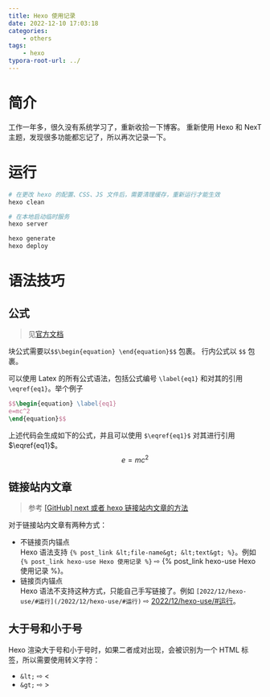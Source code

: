 ```yaml
---
title: Hexo 使用记录
date: 2022-12-10 17:03:18
categories:
	- others
tags:
	- hexo
typora-root-url: ../
---
```


# 简介
工作一年多，很久没有系统学习了，重新收拾一下博客。
重新使用 Hexo 和 NexT 主题，发现很多功能都忘记了，所以再次记录一下。

# 运行
```bash
# 在更改 hexo 的配置、CSS、JS 文件后，需要清理缓存，重新运行才能生效
hexo clean

# 在本地启动临时服务
hexo server

hexo generate
hexo deploy
```

# 语法技巧
## 公式
> 见[官方文档](https://theme-next.js.org/docs/third-party-services/math-equations.html)

块公式需要以`$$\begin{equation} \end{equation}$$` 包裹。
行内公式以 `$$` 包裹。

可以使用 Latex 的所有公式语法，包括公式编号 `\label{eq1}` 和对其的引用 `\eqref{eq1}`。举个例子

```latex
$$\begin{equation} \label{eq1}
e=mc^2
\end{equation}$$
```
上述代码会生成如下的公式，并且可以使用 `$\eqref{eq1}$` 对其进行引用 $\eqref{eq1}$。
$$\begin{equation} \label{eq1}
e=mc^2
\end{equation}$$

## 链接站内文章
> 参考 [[GitHub] next 或者 hexo 链接站内文章的方法](https://github.com/iissnan/hexo-theme-next/issues/978)

对于链接站内文章有两种方式：

- 不链接页内锚点    
  Hexo 语法支持 `{% post_link &lt;file-name&gt; &lt;text&gt; %}`。例如 `{% post_link hexo-use Hexo 使用记录 %}` ⇨ {% post_link hexo-use Hexo 使用记录 %}。
- 链接页内锚点    
  Hexo 语法不支持这种方式，只能自己手写链接了。例如 `[2022/12/hexo-use/#运行](/2022/12/hexo-use/#运行)` ⇨ [2022/12/hexo-use/#运行](/2022/12/hexo-use/#运行)。

## 大于号和小于号

Hexo 渲染大于号和小于号时，如果二者成对出现，会被识别为一个 HTML 标签，所以需要使用转义字符：

- `&lt;` ⇨ &lt; 
- `&gt;` ⇨ &gt;
